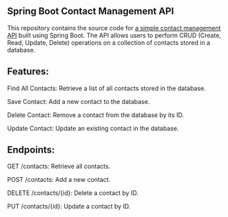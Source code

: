 ## Spring Boot Contact Management API
This repository contains the source code for [a simple contact management API](https://github.com/TheAidanAu/SpringBoot_Contact_Management_API/blob/sprint8/Desktop/SpringBootStarter-main/src/main/java/com/decadev/controllers/ContactController.java) built using Spring Boot. The API allows users to perform CRUD (Create, Read, Update, Delete) operations on a collection of contacts stored in a database.

## Features:
Find All Contacts: Retrieve a list of all contacts stored in the database.

Save Contact: Add a new contact to the database.

Delete Contact: Remove a contact from the database by its ID.

Update Contact: Update an existing contact in the database.

## Endpoints:
GET /contacts: Retrieve all contacts.

POST /contacts: Add a new contact.

DELETE /contacts/{id}: Delete a contact by ID.

PUT /contacts/{id}: Update a contact by ID.
